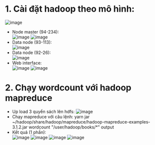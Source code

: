 # 1. Cài đặt hadoop theo mô hình:  
![image](https://github.com/namdeptrai1102/DE_internship/assets/109681639/1c403a12-a052-4411-9c0f-5d6fcbb42d6f)
- Node master (94-234):  
  ![image](https://github.com/namdeptrai1102/DE_internship/assets/109681639/f4884057-1505-44a6-9960-8288229a3642)
  ![image](https://github.com/namdeptrai1102/DE_internship/assets/109681639/4ec72224-4bb4-4437-98ee-6c2ac6af3a31)
- Data node (93-113):  
  ![image](https://github.com/namdeptrai1102/DE_internship/assets/109681639/cb49d0bf-e6df-41c3-b8ca-0275694e928e)
- Data node (92-26):  
  ![image](https://github.com/namdeptrai1102/DE_internship/assets/109681639/14e06512-a17f-409e-af38-49a5a3c608d1)
- Web interface:  
  ![image](https://github.com/namdeptrai1102/DE_internship/assets/109681639/5f23f807-89aa-49c2-a1b2-c43e42c15527)
  ![image](https://github.com/namdeptrai1102/DE_internship/assets/109681639/eca67662-6ac5-4ee1-8e53-a8fc919b5214)
# 2. Chạy wordcount với hadoop mapreduce
- Up load 3 quyển sách lên hdfs:
![image](https://github.com/namdeptrai1102/DE_internship/assets/109681639/f2004af1-5962-4e59-8137-acaccf7b0a32)
- Chạy mapreduce với câu lệnh: yarn jar ~/hadoop/share/hadoop/mapreduce/hadoop-mapreduce-examples-3.1.2.jar wordcount "/user/hadoop/books/*" output
- Kết quả (1 phần):  
  ![image](https://github.com/namdeptrai1102/DE_internship/assets/109681639/98109b70-cef1-4e63-85f3-69e0cf43b757) ![image](https://github.com/namdeptrai1102/DE_internship/assets/109681639/da22bced-26cf-4f02-847d-58e8d9eadd20) ![image](https://github.com/namdeptrai1102/DE_internship/assets/109681639/ce4e1cb0-c6af-4a69-a976-6d7d665500fa) ![image](https://github.com/namdeptrai1102/DE_internship/assets/109681639/1af1ce61-e26f-4e32-ad9f-dbead4e3f65d)




  
